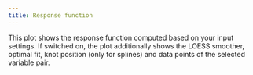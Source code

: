 ```yaml
---
title: Response function
---
```


This plot shows the response function computed based on your input settings. If switched on, the plot additionally shows the LOESS smoother, optimal fit, knot position (only for splines) and data points of the selected variable pair. 